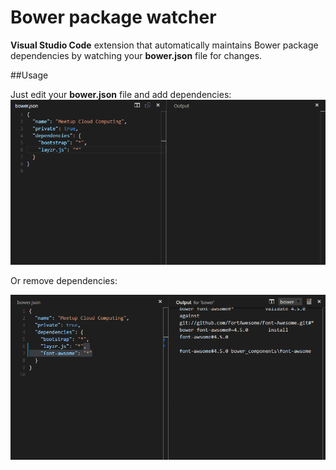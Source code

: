 # Bower package watcher

**Visual Studio Code** extension that automatically maintains Bower package dependencies by watching your **bower.json** file for changes.

##Usage

Just edit your **bower.json** file and add dependencies:
![](https://github.com/ealsur/bowerwatcher/raw/master/images/install.gif)

Or remove dependencies:

![](https://github.com/ealsur/bowerwatcher/raw/master/images/uninstall.gif)